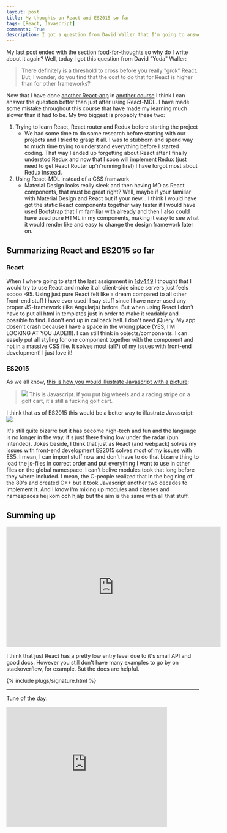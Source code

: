 ```yaml
---
layout: post
title: My thoughts on React and ES2015 so far
tags: [React, Javascript]
comments: True
description: I got a question from David Waller that I'm going to answer here.
---
```

My [last post](/thinking-in-react-pt3/) ended with the section [food-for-thoughts](/thinking-in-react-pt3#food-for-thoughts) so why do I write about it again? Well, today I got this question from David "Yoda" Waller:

  > There definitely is a threshold to cross before you really "grok" React. But, I wonder, do you find that the cost to do that for React is higher than for other frameworks?

Now that I have done [another React-app](http://trafik.oskarklintrot.se/) in [another course](https://github.com/OskarKlintrotSkolarbeteWP14/1DV449_oklib08/tree/gh-pages) I think I can answer the question better than just after using React-MDL. I have made some mistake throughout this course that have made my learning much slower than it had to be. My two biggest is propably these two:

<ol>
  <li> Trying to learn React, React router and Redux before starting the project
    <ul>
      <li> We had some time to do some research before starting with our projects and I tried to grasp it all. I was to stubborn and spend way to much time trying to understand everything before I started coding. That way I ended up forgetting about React after I finally understod Redux and now that I soon will implement Redux (just need to get React Router up'n'running first) I have forgot most about Redux instead.
      </li>
    </ul>
  </li>
  <li> Using React-MDL instead of a CSS framwork
    <ul>
      <li> Material Design looks really sleek and then having MD as React components, that must be great right? Well, maybe if your familiar with Material Design and React but if your new... I think I would have got the static React components together way faster if I would have used Bootstrap that I'm familiar with already and then I also could have used pure HTML in my components, making it easy to see what it would render like and easy to change the design framework later on.
      </li>
    </ul>
  </li>
</ol>

## Summarizing React and ES2015 so far

### React

When I where going to start the last assignment in [1dv449](https://coursepress.lnu.se/kurs/webbteknik-ii/) I thought that I would try to use React and make it all client-side since servers just feels soooo -95. Using just pure React felt like a dream compared to all other front-end stuff I have ever used! I say stuff since I have never used any proper JS-framework (like Angularjs) before. But when using React I don't have to put all html in templates just in order to make it readably and possible to find. I don't end up in callback hell. I don't need jQuery. My app dosen't crash because I have a space in the wrong place (YES, I'M LOOKING AT YOU JADE!!!). I can still think in objects/components. I can easely put all styling for one component together with the component and not in a massive CSS file. It solves most (all?) of my issues with front-end development! I just love it!

### ES2015

As we all know, [this is how you would illustrate Javascript with a picture](http://crashworks.org/if_programming_languages_were_vehicles/):
> <img src="http://i.imgur.com/F1bBsrF.jpg" />
> This is Javascript. If you put big wheels and a racing stripe on a golf cart, it's still a fucking golf cart.

I think that as of ES2015 this would be a better way to illustrate Javascript:
<img src="http://1.bp.blogspot.com/-tPlwR4x3-qg/TWfjU7PQMvI/AAAAAAAAAJQ/rjGgKuM52QM/s1600/jet+fighter.jpg" />

It's still quite bizarre but it has become high-tech and fun and the language is no longer in the way, it's just there flying low under the radar (pun intended). Jokes beside, I think that just as React (and webpack) solves my issues with front-end development ES2015 solves most of my issues with ES5. I mean, I can import stuff now and don't have to do that bizarre thing to load the js-files in correct order and put everything I want to use in other files on the global namespace. I can't belive modules took that long before they where included. I mean, the C-people realized that in the begining of the 80's and created C++ but it took Javascript another two decades to implement it. And I know I'm mixing up modules and classes and namespaces hej kom och hjälp but the aim is the same with all that stuff.

## Summing up

<iframe width="560" height="315" src="https://www.youtube.com/embed/qY5a0O7qpZY" frameborder="0" allowfullscreen></iframe>

I think that just React has a pretty low entry level due to it's small API and good docs. However you still don't have many examples to go by on stackoverflow, for example. But the docs are helpful.

{% include plugs/signature.html %}  

__________

Tune of the day:  
<iframe width="420" height="315" src="https://www.youtube.com/embed/72zi8mbXwAs" frameborder="0" allowfullscreen></iframe>
